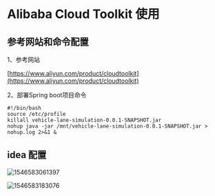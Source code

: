 # Alibaba Cloud Toolkit 使用

## 参考网站和命令配置

1、参考网站

[https://www.aliyun.com/product/cloudtoolkit](https://www.aliyun.com/product/cloudtoolkit)

2、部署Spring boot项目命令

```shell
#!/bin/bash
source /etc/profile
killall vehicle-lane-simulation-0.0.1-SNAPSHOT.jar
nohup java -jar /mnt/vehicle-lane-simulation-0.0.1-SNAPSHOT.jar > nohup.log 2>&1 &
```

## idea 配置

![1546583061397](F:\markdown文档\assets\1546583061397.png)

![1546583183076](F:\markdown文档\assets\1546583183076.png)